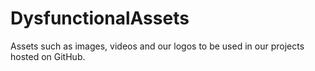 # DysfunctionalAssets
Assets such as images, videos and our logos to be used in our projects hosted on GitHub.
